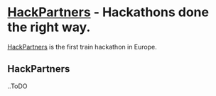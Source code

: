 # [HackPartners](http://hackpartners.com/) - Hackathons done the right way.

[HackPartners](http://hackpartners.com/) is the first train hackathon in Europe.

## HackPartners

..ToDO